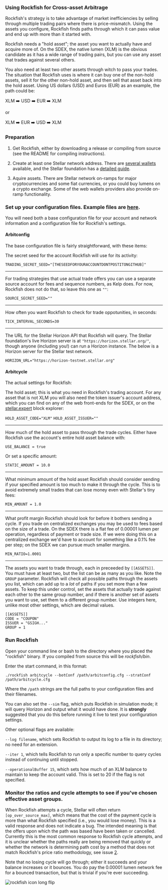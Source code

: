 ### Using Rockfish for Cross-asset Arbitrage

Rockfish's strategy is to take advantage of market inefficiencies by selling through multiple trading pairs where there is price-mismatch. Using the assets you configure, Rockfish finds paths through which it can pass value and end up with more than it started with. 

Rockfish needs a "hold asset"; the asset you want to actually have and acquire more of. On the SDEX, the native lumen (XLM) is the obvious candidate as it has a wide range of trading pairs, but you can use any asset that trades against several others.

You also need at least two other assets through witch to pass your trades. The situation that Rockfish uses is where it can buy one of the non-hold assets, sell it for the other non-hold asset, and then sell that asset back into the hold asset. Using US dollars (USD) and Euros (EUR) as an example, the path could be:

XLM :arrow_right: USD :arrow_right: EUR :arrow_right: XLM

or

XLM :arrow_right: EUR :arrow_right: USD :arrow_right: XLM

### Preparation

1. Get Rockfish, either by downloading a release or compiling from source (see the README for compiling instructions).

2. Create at least one Stellar network address. There are [several wallets](https://www.stellar.org/lumens/wallets/) available, and the Stellar foundation has a [detailed guide](https://www.stellar.org/developers/guides/get-started/create-account.html).

3. Aquire assets. There are Stellar network on-ramps for major cryptocurrencies and some fiat currencies, or you could buy lumens on a crypto exchange. Some of the web wallets providers also provide on-ramp functionality. 

### Set up your configuration files. Example files are [here](https://github.com/Reidmcc/rockfish/tree/master/examples). 

You will need both a base configuration file for your account and network information and a configuration file for Rockfish's settings.

#### Arbitconfig

The base configuration file is fairly straightforward, with these items:

The secret seed for the account Rockfish will use for its activity: 

`TRADING_SECRET_SEED="[THESEEDFORYOURACCOUNTDONTPOSTITONGITHUB]"`

-----------------

For trading strategies that use actual trade offers you can use a separate source account for fees and sequence numbers, as Kelp does. For now, Rockfish does not do that, so leave this one as `""`:

`SOURCE_SECRET_SEED=""`

-----------------

How often you want Rockfish to check for trade oppotunities, in seconds:

`TICK_INTERVAL_SECONDS=30`

-----------------

The URL for the Stellar Horizon API that Rockfish will query. The Stellar foundation's live Horizon server is at `"https://horizon.stellar.org/"`, though anyone (including you!) can run a Horizon instance. The below is a Horizon server for the Stellar test network. 

`HORIZON_URL="https://horizon-testnet.stellar.org"`

#### Arbitcycle

The actual settings for Rockfish:

The hold asset; this is what you need in Rockfish's trading account. For any asset that is not XLM you will also need the token issuer's account address, which you can find on any of the web front-ends for the SDEX, or on the [stellar.expert](https://stellar.expert) block explorer:

`HOLD_ASSET_CODE="XLM"`
`HOLD_ASSET_ISSUER=""`

-----------------

How much of the hold asset to pass through the trade cycles. Either have Rockfish use the account's entire hold asset balance with:

`USE_BALANCE = true`

Or set a specific amount:

`STATIC_AMOUNT = 10.0`

-----------------

What minimum amount of the hold asset Rockfish should consider sending if your specified amount is too much to make it through the cycle. This is to avoid extremely small trades that can lose money even with Stellar's tiny fees:

`MIN_AMOUNT = 1.0`

-----------------

What profit margin Rockfish should look for before it bothers sending a cycle. If you trade on centralized exchanges you may be used to fees based on the size of a trade. On the SDEX there is a flat fee of 0.00001 lumen per operation, regardless of payment or trade size. If we were doing this on a centralized exchange we'd have to account for something like a 0.1% fee per step; on the SDEX we can pursue much smaller margins.

`MIN_RATIO=1.0001`

-----------------

The assets you want to trade through, each in preceeded by `[[ASSETS]]`. You must have at least two, but the list can be as many as you like. Note the `GROUP` parameter. Rockfish will check all possible paths through the assets you list, which can add up to a *lot* of paths if you set more than a few assets. To keep this under control, set the assets that actually trade against each other to the same group number, and if there is another set of assets you want to use, set them to a different group number. Use integers here, unlike most other settings, which are decimal values.

````
[[ASSETS]]
CODE = "COUPON" 
ISSUER = "GSIGH..."  
GROUP = 1
````

### Run Rockfish

Open your command line or bash to the directory where you placed the "rockfish" binary. If you compiled from source this will be *rockfish/bin*.

Enter the start command, in this format:

`./rockfish arbitcycle --botConf /path/arbitconfig.cfg --stratConf /path/arbitcycle.cfg`

Where the `/path` strings are the full paths to your configuration files and their filenames.

You can also set the `--sim` flag, which puts Rockfish in simulation mode; it will query Horizon and output what it would have done. It is __**strongly**__ suggested that you do this before running it live to test your configuration settings.

Other optional flags are available:

`--log filename`, which sets Rockfish to output its log to a file in its directory; no need for an extension.

`--iter 1`, which tells Rockfish to run only a specific number to query cycles instead of continuing until stopped.

`--operationalBuffer 15`, which sets how much of an XLM balance to maintain to keep the account valid. This is set to 20 if the flag is not specified.

### Monitor the ratios and cycle attempts to see if you've chosen effective asset groups. 

When Rockfish attempts a cycle, Stellar will often return `[op_over_source_max]`, which means that the cost of the payment cycle is more than what Rockfish specified (i.e., you would lose money). This is a valid response and does not indicate a bug. The intended meaning is that the offers upon which the path was based have been taken or cancelled. Currently this is the most common response to Rockfish cycle attempts, and it is unclear whether the paths really are being removed that quickly or whether the network is determining path cost by a method that does not match Rockfish's price ratio methodology, see issue [2](https://github.com/Reidmcc/rockfish/issues/2). 

Note that no losing cycle will go through; either it succeeds and your balance increases or it bounces. You do pay the 0.00001 lumen network fee for a bounced transaction, but that is trivial if you're ever succeeding.

![rockfish icon long flip](https://user-images.githubusercontent.com/43561569/52517024-0c518c00-2bfa-11e9-9cd0-e2443d7868f1.png)
